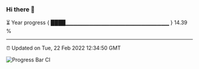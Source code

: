 ### Hi there 👋

⏳ Year progress { ████▁▁▁▁▁▁▁▁▁▁▁▁▁▁▁▁▁▁▁▁▁▁▁▁▁▁ } 14.39 %

---

⏰ Updated on Tue, 22 Feb 2022 12:34:50 GMT

![Progress Bar CI](https://github.com/ZhaoGui/ZhaoGui/workflows/Progress%20Bar%20CI/badge.svg)
